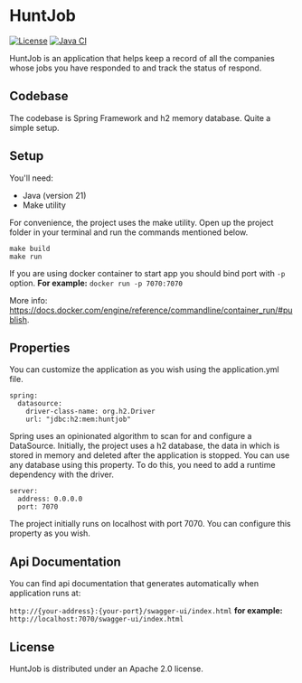 # HuntJob

[![License](https://img.shields.io/badge/License-Apache_2.0-blue.svg)](https://opensource.org/licenses/Apache-2.0)
[![Java CI](https://github.com/hippy0/HuntJob/actions/workflows/java-ci.yml/badge.svg)](https://github.com/hippy0/HuntJob/actions/workflows/java-ci.yml)

HuntJob is an application that helps keep a record of all the companies whose jobs you have responded to and track the status of respond.

## Codebase

The codebase is Spring Framework and h2 memory database. Quite a simple setup.

## Setup

You'll need:
  <ul>
    <li>Java (version 21)</li>
    <li>Make utility</li>
  </ul>


For convenience, the project uses the make utility.
Open up the project folder in your terminal and run the commands mentioned below.


```
make build
make run
```

If you are using docker container to start app you should bind port with `-p` option.
**For example:** `docker run -p 7070:7070`

More info: https://docs.docker.com/engine/reference/commandline/container_run/#publish.
## Properties

You can customize the application as you wish using the application.yml file.

```
spring:
  datasource:
    driver-class-name: org.h2.Driver
    url: "jdbc:h2:mem:huntjob"
``` 

Spring uses an opinionated algorithm to scan for and configure a DataSource. Initially, the project uses a h2 database, the data in which is stored in memory and deleted after the application is stopped. You can use any database using this property. To do this, you need to add a runtime dependency with the driver.

```
server:
  address: 0.0.0.0
  port: 7070
```

The project initially runs on localhost with port 7070. You can configure this property as you wish.

## Api Documentation

You can find api documentation that generates automatically when application runs at:

`http://{your-address}:{your-port}/swagger-ui/index.html` **for example:** `http://localhost:7070/swagger-ui/index.html`

## License

HuntJob is distributed under an Apache 2.0 license.
